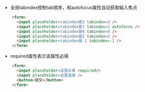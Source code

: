 * 全局tabindex控制tab顺序，和autofocus属性自动获取输入焦点
```html
    <form>
      <input placeholder=tabindex是3 tabindex=3 />
      <input placeholder=tabindex是1 tabindex=1 autofocus />
      <input placeholder=tabindex是0 tabindex=0 />
      <input placeholder=tabindex是2 tabindex=2 />
      <input placeholder=tabindex是-1 tabindex=-1 />
    </form>
```
* required属性表示该属性必填

```html
    <form>
      <input placeholder=这里必填 required/>
      <input placeholder=这里选填 />
      <button>提交</button>
    </form>
```